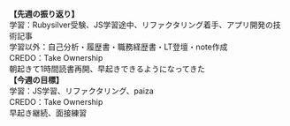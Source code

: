 **【先週の振り返り】**<br>
学習：Rubysilver受験、JS学習途中、リファクタリング着手、アプリ開発の技術記事<br>
学習以外：自己分析・履歴書・職務経歴書・LT登壇・note作成<br>
CREDO：Take Ownership<br>
朝起きて1時間読書再開、早起きできるようになってきた<br>
**【今週の目標】**<br>
学習：JS学習、リファクタリング、paiza<br>
CREDO：Take Ownership<br>
早起き継続、面接練習
